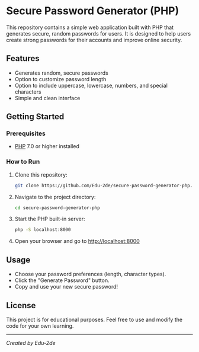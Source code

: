 # Secure Password Generator (PHP)

This repository contains a simple web application built with PHP that generates secure, random passwords for users. It is designed to help users create strong passwords for their accounts and improve online security.

## Features

- Generates random, secure passwords
- Option to customize password length
- Option to include uppercase, lowercase, numbers, and special characters
- Simple and clean interface

## Getting Started

### Prerequisites

- [PHP](https://www.php.net/downloads.php) 7.0 or higher installed

### How to Run

1. Clone this repository:
   ```bash
   git clone https://github.com/Edu-2de/secure-password-generator-php.git
   ```
2. Navigate to the project directory:
   ```bash
   cd secure-password-generator-php
   ```
3. Start the PHP built-in server:
   ```bash
   php -S localhost:8000
   ```
4. Open your browser and go to [http://localhost:8000](http://localhost:8000)

## Usage

- Choose your password preferences (length, character types).
- Click the "Generate Password" button.
- Copy and use your new secure password!

## License

This project is for educational purposes. Feel free to use and modify the code for your own learning.

---

*Created by Edu-2de*